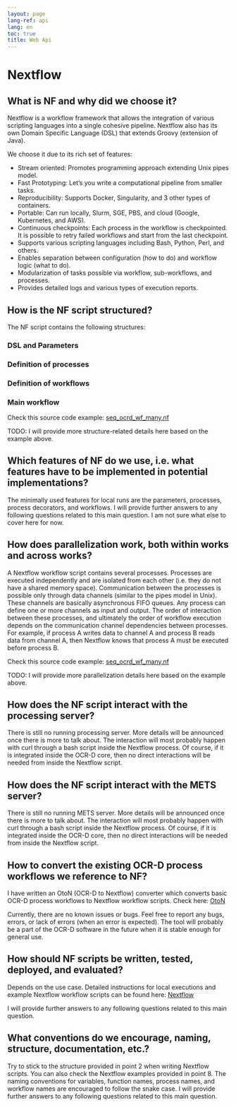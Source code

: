 ```yaml
---
layout: page
lang-ref: api
lang: en
toc: true
title: Web Api
---
```


# Nextflow

## What is NF and why did we choose it?

Nextflow is a workflow framework that allows the integration of various scripting languages into a single cohesive pipeline. Nextflow also has its own Domain Specific Language (DSL) that extends Groovy (extension of Java).

We choose it due to its rich set of features:
- Stream oriented: Promotes programming approach extending Unix pipes model.
- Fast Prototyping: Let’s you write a computational pipeline from smaller tasks.
- Reproducibility: Supports Docker, Singularity, and 3 other types of containers.
- Portable: Can run locally, Slurm, SGE, PBS, and cloud (Google, Kubernetes, and AWS).
- Continuous checkpoints: Each process in the workflow is checkpointed. It is possible to retry 
failed workflows and start from the last checkpoint.
- Supports various scripting languages including Bash, Python, Perl, and others.
- Enables separation between configuration (how to do) and workflow logic (what to do).
- Modularization of tasks possible via workflow, sub-workflows, and processes.
- Provides detailed logs and various types of execution reports.

## How is the NF script structured?

The NF script contains the following structures:
### DSL and Parameters
### Definition of processes
### Definition of workflows
### Main workflow

Check this source code example: [seq_ocrd_wf_many.nf](https://github.com/MehmedGIT/OPERANDI_TestRepo/blob/master/ExampleWorkflows/Nextflow/workflow4/seq_ocrd_wf_many.nf)

TODO: I will provide more structure-related details here based on the example above.

## Which features of NF do we use, i.e. what features have to be implemented in potential implementations?
The minimally used features for local runs are the parameters, processes, process decorators, and workflows. I will provide further answers to any following questions related to this main question. I am not sure what else to cover here for now.

## How does parallelization work, both within works and across works?

A Nextflow workflow script contains several processes. Processes are executed independently and are isolated from each other (i.e. they do not have a shared memory space). Communication between the processes is possible only through data channels (similar to the pipes model in Unix). These channels are basically asynchronous FIFO queues. Any process can define one or more channels as input and output. The order of interaction between these processes, and ultimately the order of workflow execution depends on the communication channel dependencies between processes. For example, if process A writes data to channel A and process B reads data from channel A, then Nextflow knows that process A must be executed before process B.

Check this source code example: [seq_ocrd_wf_many.nf](https://github.com/MehmedGIT/OPERANDI_TestRepo/blob/master/ExampleWorkflows/Nextflow/workflow4/seq_ocrd_wf_many.nf)

TODO: I will provide more parallelization details here based on the example above.

## How does the NF script interact with the processing server?
There is still no running processing server. More details will be announced once there is more to talk about. The interaction will most probably happen with curl through a bash script inside the Nextflow process. Of course, if it is integrated inside the OCR-D core, then no direct interactions will be needed from inside the Nextflow script.

## How does the NF script interact with the METS server?
There is still no running METS server. More details will be announced once there is more to talk about. The interaction will most probably happen with curl through a bash script inside the Nextflow process. Of course, if it is integrated inside the OCR-D core, then no direct interactions will be needed from inside the Nextflow script.

## How to convert the existing OCR-D process workflows we reference to NF?
I have written an OtoN (OCR-D to Nextflow) converter which converts basic OCR-D process workflows to Nextflow workflow scripts. Check here: [OtoN](https://github.com/MehmedGIT/OtoN_Converter)

Currently, there are no known issues or bugs. Feel free to report any bugs, errors, or lack of errors (when an error is expected). 
The tool will probably be a part of the OCR-D software in the future when it is stable enough for general use.

## How should NF scripts be written, tested, deployed, and evaluated?
Depends on the use case. Detailed instructions for local executions and example Nextflow workflow scripts can be found here: [Nextflow](https://github.com/MehmedGIT/OPERANDI_TestRepo/tree/master/ExampleWorkflows/Nextflow)

I will provide further answers to any following questions related to this main question.

## What conventions do we encourage, naming, structure, documentation, etc.?
Try to stick to the structure provided in point 2 when writing Nextflow scripts. You can also check the Nextflow examples provided in point 8. The naming conventions for variables, function names, process names, and workflow names are encouraged to follow the snake case. I will provide further answers to any following questions related to this main question.
